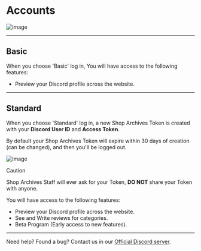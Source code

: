# Accounts

![image](https://github.com/user-attachments/assets/2e4fb4ff-46cf-45f2-abae-37bd56108a0d)

---

## Basic

When you choose 'Basic' log in, You will have access to the following features:

- Preview your Discord profile across the website.

---

## Standard

When you choose 'Standard' log in, a new Shop Archives Token is created with your **Discord User ID** and **Access Token**.

By default your Shop Archives Token will expire within 30 days of creation (can be changed), and then you'll be logged out.

![image](https://github.com/user-attachments/assets/33325786-a687-49d2-917a-4b4b5e6a4f2a)

> [!CAUTION]
> Shop Archives Staff will ever ask for your Token, **DO NOT** share your Token with anyone.

You will have access to the following features:

- Preview your Discord profile across the website.
- See and Write reviews for categories.
- Beta Program (Early access to new features).

---

Need help? Found a bug? Contact us in our [Official Discord server](https://discord.gg/Mcwh7hGcWb).
